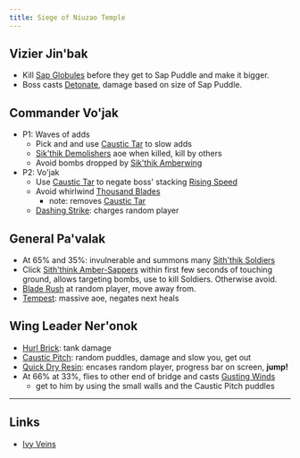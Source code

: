 ```yaml
---
title: Siege of Niuzao Temple
---
```


## Vizier Jin'bak
* Kill [Sap Globules](http://www.wowhead.com/npc=61623) before they get to Sap Puddle and make it bigger.
* Boss casts [Detonate](http://www.wowhead.com/spell=120001), damage based on size of Sap Puddle.

## Commander Vo'jak
* P1: Waves of adds
  * Pick and and use [Caustic Tar][] to slow adds
  * [Sik'thik Demolishers](http://www.wowhead.com/npc=61670) aoe when killed, kill by others
  * Avoid bombs dropped by [Sik'thik Amberwing](http://www.wowhead.com/npc=61699)
* P2: Vo'jak
  * Use [Caustic Tar][] to negate boss' stacking [Rising Speed](http://www.wowhead.com/spell=120758)
  * Avoid whirlwind [Thousand Blades](http://www.wowhead.com/spell=120759)
      * note: removes [Caustic Tar][]
  * [Dashing Strike](http://www.wowhead.com/spell=120789): charges random player

## General Pa'valak
* At 65% and 35%: invulnerable and summons many [Sith'thik Soldiers](http://www.wowhead.com/npc=61448)
* Click [Sith'think Amber-Sappers](http://www.wowhead.com/npc=61484) within first few seconds of touching ground, allows targeting bombs, use to kill Soldiers. Otherwise avoid.
* [Blade Rush](http://www.wowhead.com/spell=124283) at random player, move away from.
* [Tempest](http://www.wowhead.com/spell=119875): massive aoe, negates next heals

## Wing Leader Ner'onok
* [Hurl Brick](http://www.wowhead.com/spell=121762): tank damage
* [Caustic Pitch](http://www.wowhead.com/spell=121442): random puddles, damage and slow you, get out
* [Quick Dry Resin](http://www.wowhead.com/spell=121447): encases random player, progress bar on screen, **jump!**
* At 66% at 33%, flies to other end of bridge and casts [Gusting Winds](http://www.wowhead.com/spell=121284)
  * get to him by using the small walls and the Caustic Pitch puddles


----

## Links
* [Ivy Veins](http://www.icy-veins.com/siege-of-niuzao-temple-wow-heroic-dungeon-guide)

[Caustic Tar]: http://www.wowhead.com/spell=120778
